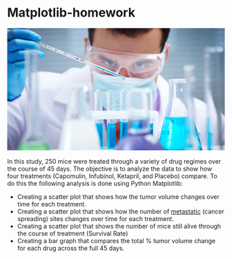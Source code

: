 # Matplotlib-homework
![Laboratory](Images/Laboratory.jpg)

In this study, 250 mice were treated through a variety of drug regimes over the course of 45 days. The objective is to analyze the data to show how four treatments (Capomulin, Infubinol, Ketapril, and Placebo) compare.
To do this the following analysis is done using Python Matplotlib:

* Creating a scatter plot that shows how the tumor volume changes over time for each treatment.
* Creating a scatter plot that shows how the number of [metastatic](https://en.wikipedia.org/wiki/Metastasis) (cancer spreading) sites changes over time for each treatment.
* Creating a scatter plot that shows the number of mice still alive through the course of treatment (Survival Rate)
* Creating a bar graph that compares the total % tumor volume change for each drug across the full 45 days.